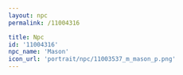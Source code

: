 ```yaml
---
layout: npc
permalink: /11004316

title: Npc
id: '11004316'
npc_name: 'Mason'
icon_url: 'portrait/npc/11003537_m_mason_p.png'
---
```

